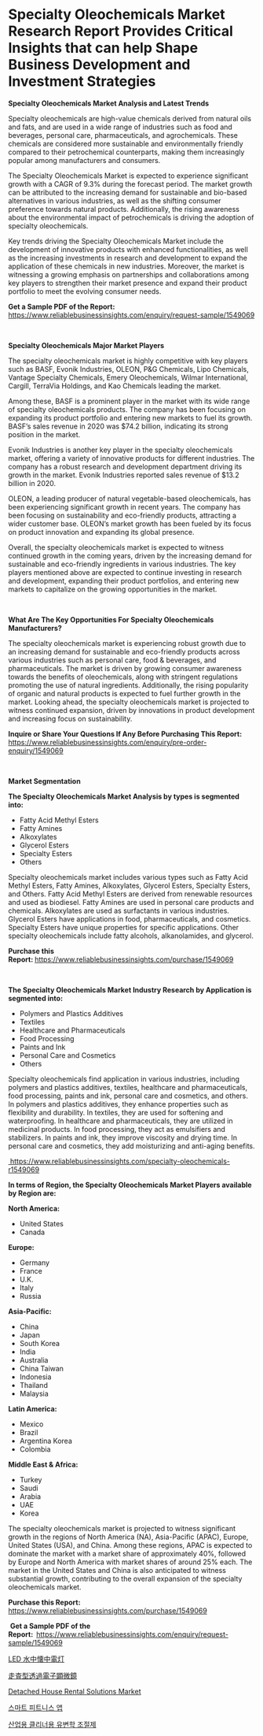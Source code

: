 <p><h1>Specialty Oleochemicals Market Research Report Provides Critical Insights that can help Shape Business Development and Investment Strategies</h1></p><p><strong>Specialty Oleochemicals Market Analysis and Latest Trends</strong></p>
<p><p>Specialty oleochemicals are high-value chemicals derived from natural oils and fats, and are used in a wide range of industries such as food and beverages, personal care, pharmaceuticals, and agrochemicals. These chemicals are considered more sustainable and environmentally friendly compared to their petrochemical counterparts, making them increasingly popular among manufacturers and consumers.</p><p>The Specialty Oleochemicals Market is expected to experience significant growth with a CAGR of 9.3% during the forecast period. The market growth can be attributed to the increasing demand for sustainable and bio-based alternatives in various industries, as well as the shifting consumer preference towards natural products. Additionally, the rising awareness about the environmental impact of petrochemicals is driving the adoption of specialty oleochemicals.</p><p>Key trends driving the Specialty Oleochemicals Market include the development of innovative products with enhanced functionalities, as well as the increasing investments in research and development to expand the application of these chemicals in new industries. Moreover, the market is witnessing a growing emphasis on partnerships and collaborations among key players to strengthen their market presence and expand their product portfolio to meet the evolving consumer needs.</p></p>
<p><strong>Get a Sample PDF of the Report:&nbsp;</strong> <a href="https://www.reliablebusinessinsights.com/enquiry/request-sample/1549069">https://www.reliablebusinessinsights.com/enquiry/request-sample/1549069</a></p>
<p>&nbsp;</p>
<p><strong>Specialty Oleochemicals Major Market Players</strong></p>
<p><p>The specialty oleochemicals market is highly competitive with key players such as BASF, Evonik Industries, OLEON, P&G Chemicals, Lipo Chemicals, Vantage Specialty Chemicals, Emery Oleochemicals, Wilmar International, Cargill, TerraVia Holdings, and Kao Chemicals leading the market. </p><p>Among these, BASF is a prominent player in the market with its wide range of specialty oleochemicals products. The company has been focusing on expanding its product portfolio and entering new markets to fuel its growth. BASF’s sales revenue in 2020 was $74.2 billion, indicating its strong position in the market.</p><p>Evonik Industries is another key player in the specialty oleochemicals market, offering a variety of innovative products for different industries. The company has a robust research and development department driving its growth in the market. Evonik Industries reported sales revenue of $13.2 billion in 2020.</p><p>OLEON, a leading producer of natural vegetable-based oleochemicals, has been experiencing significant growth in recent years. The company has been focusing on sustainability and eco-friendly products, attracting a wider customer base. OLEON’s market growth has been fueled by its focus on product innovation and expanding its global presence.</p><p>Overall, the specialty oleochemicals market is expected to witness continued growth in the coming years, driven by the increasing demand for sustainable and eco-friendly ingredients in various industries. The key players mentioned above are expected to continue investing in research and development, expanding their product portfolios, and entering new markets to capitalize on the growing opportunities in the market.</p></p>
<p>&nbsp;</p>
<p><strong>What Are The Key Opportunities For Specialty Oleochemicals Manufacturers?</strong></p>
<p><p>The specialty oleochemicals market is experiencing robust growth due to an increasing demand for sustainable and eco-friendly products across various industries such as personal care, food & beverages, and pharmaceuticals. The market is driven by growing consumer awareness towards the benefits of oleochemicals, along with stringent regulations promoting the use of natural ingredients. Additionally, the rising popularity of organic and natural products is expected to fuel further growth in the market. Looking ahead, the specialty oleochemicals market is projected to witness continued expansion, driven by innovations in product development and increasing focus on sustainability.</p></p>
<p><strong>Inquire or Share Your Questions If Any Before Purchasing This Report:</strong> <a href="https://www.reliablebusinessinsights.com/enquiry/pre-order-enquiry/1549069">https://www.reliablebusinessinsights.com/enquiry/pre-order-enquiry/1549069</a></p>
<p>&nbsp;</p>
<p><strong>Market Segmentation</strong></p>
<p><strong>The Specialty Oleochemicals Market Analysis by types is segmented into:</strong></p>
<p><ul><li>Fatty Acid Methyl Esters</li><li>Fatty Amines</li><li>Alkoxylates</li><li>Glycerol Esters</li><li>Specialty Esters</li><li>Others</li></ul></p>
<p><p>Specialty oleochemicals market includes various types such as Fatty Acid Methyl Esters, Fatty Amines, Alkoxylates, Glycerol Esters, Specialty Esters, and Others. Fatty Acid Methyl Esters are derived from renewable resources and used as biodiesel. Fatty Amines are used in personal care products and chemicals. Alkoxylates are used as surfactants in various industries. Glycerol Esters have applications in food, pharmaceuticals, and cosmetics. Specialty Esters have unique properties for specific applications. Other specialty oleochemicals include fatty alcohols, alkanolamides, and glycerol.</p></p>
<p><strong>Purchase this Report:&nbsp;</strong><a href="https://www.reliablebusinessinsights.com/purchase/1549069">https://www.reliablebusinessinsights.com/purchase/1549069</a></p>
<p>&nbsp;</p>
<p><strong>The Specialty Oleochemicals Market Industry Research by Application is segmented into:</strong></p>
<p><ul><li>Polymers and Plastics Additives</li><li>Textiles</li><li>Healthcare and Pharmaceuticals</li><li>Food Processing</li><li>Paints and Ink</li><li>Personal Care and Cosmetics</li><li>Others</li></ul></p>
<p><p>Specialty oleochemicals find application in various industries, including polymers and plastics additives, textiles, healthcare and pharmaceuticals, food processing, paints and ink, personal care and cosmetics, and others. In polymers and plastics additives, they enhance properties such as flexibility and durability. In textiles, they are used for softening and waterproofing. In healthcare and pharmaceuticals, they are utilized in medicinal products. In food processing, they act as emulsifiers and stabilizers. In paints and ink, they improve viscosity and drying time. In personal care and cosmetics, they add moisturizing and anti-aging benefits.</p></p>
<p><a href="https://www.reliablebusinessinsights.com/specialty-oleochemicals-r1549069">&nbsp;https://www.reliablebusinessinsights.com/specialty-oleochemicals-r1549069</a></p>
<p><strong>In terms of Region, the Specialty Oleochemicals Market Players available by Region are:</strong></p>
<p>
    <p> <strong> North America: </strong>
        <ul>
            <li>United States</li>
            <li>Canada</li>
        </ul>
        </p> 
    <p> <strong> Europe: </strong>
        <ul>
            <li>Germany</li>
            <li>France</li>
            <li>U.K.</li>
            <li>Italy</li>
            <li>Russia</li>
        </ul>
        </p> 
    <p> <strong> Asia-Pacific: </strong>
        <ul>
            <li>China</li>
            <li>Japan</li>
            <li>South Korea</li>
            <li>India</li>
            <li>Australia</li>
            <li>China Taiwan</li>
            <li>Indonesia</li>
            <li>Thailand</li>
            <li>Malaysia</li>
        </ul>
        </p> 
    <p> <strong> Latin America: </strong>
        <ul>
            <li>Mexico</li>
            <li>Brazil</li>
            <li>Argentina Korea</li>
            <li>Colombia</li>
        </ul>
        </p> 
    <p> <strong> Middle East & Africa: </strong>
        <ul>
            <li>Turkey</li>
            <li>Saudi</li>
            <li>Arabia</li>
            <li>UAE</li>
            <li>Korea</li>
        </ul>
    </p>
    </p>
<p><p>The specialty oleochemicals market is projected to witness significant growth in the regions of North America (NA), Asia-Pacific (APAC), Europe, United States (USA), and China. Among these regions, APAC is expected to dominate the market with a market share of approximately 40%, followed by Europe and North America with market shares of around 25% each. The market in the United States and China is also anticipated to witness substantial growth, contributing to the overall expansion of the specialty oleochemicals market.</p></p>
<p><strong>Purchase this Report: </strong><a href="https://www.reliablebusinessinsights.com/purchase/1549069">https://www.reliablebusinessinsights.com/purchase/1549069</a></p>
<p>&nbsp;<strong>Get a Sample PDF of the Report:&nbsp;&nbsp;</strong><a href="https://www.reliablebusinessinsights.com/enquiry/request-sample/1549069">https://www.reliablebusinessinsights.com/enquiry/request-sample/1549069</a></p>
<p><strong></strong></p>
<p><p><a href="https://medium.com/@garnett961981/led%E6%B0%B4%E4%B8%AD%E3%83%A9%E3%82%A4%E3%83%88%E5%B8%82%E5%A0%B4%E8%A6%8F%E6%A8%A1-cagr-%E3%83%88%E3%83%AC%E3%83%B3%E3%83%892024%E5%B9%B4-2030%E5%B9%B4-fb69f865f338">LED 水中懐中電灯</a></p><p><a href="https://medium.com/@amandasantosxavier51/%E8%B5%B0%E6%9F%BB%E9%80%8F%E9%81%8E%E5%9E%8B%E9%9B%BB%E5%AD%90%E9%A1%95%E5%BE%AE%E9%8F%A1%E5%B8%82%E5%A0%B4-%E5%B8%82%E5%A0%B4%E3%82%B7%E3%82%A7%E3%82%A2-%E5%B8%82%E5%A0%B4%E5%8B%95%E5%90%91-%E3%81%8A%E3%82%88%E3%81%B3%E5%B0%86%E6%9D%A5%E3%81%AE%E6%88%90%E9%95%B7%E3%82%92%E6%8E%A2%E3%82%8B-ca2b7ee90a9a">走査型透過電子顕微鏡</a></p><p><a href="https://github.com/labibmmn112/Market-Research-Report-List-1/blob/main/detached-house-rental-solutions-market.md">Detached House Rental Solutions Market</a></p><p><a href="https://medium.com/@jonatanjast1928/%EC%8A%A4%EB%A7%88%ED%8A%B8-%ED%94%BC%ED%8A%B8%EB%8B%88%EC%8A%A4-%EC%95%B1-%EC%8B%9C%EC%9E%A5-%EB%8F%99%ED%96%A5-%EB%B0%8F-%EC%8B%9C%EC%9E%A5-%EB%B6%84%EC%84%9D%EC%9D%80-2024%EB%85%84%EB%B6%80%ED%84%B0-2031%EB%85%84%EA%B9%8C%EC%A7%80-%EC%98%88%EC%B8%A1%EB%90%A9%EB%8B%88%EB%8B%A4-0774ad4a0df6">스마트 피트니스 앱</a></p><p><a href="https://medium.com/@juddmetz/%EC%82%B0%EC%97%85%EC%9A%A9-%EC%B2%AD%EC%86%8C%EC%A0%9C-%EC%8B%9C%EC%9E%A5%EC%9D%98-%EB%A0%88%EC%98%AC%EB%A1%9C%EC%A7%80-%ED%98%BC%ED%95%A9%EC%A0%9C-%EB%B6%84%EC%84%9D-%EA%B8%80%EB%A1%9C%EB%B2%8C-%EC%82%B0%EC%97%85-%EC%A0%84%EB%A7%9D-%EB%B0%8F-%EC%98%88%EC%B8%A1-2024%EB%85%84%EB%B6%80%ED%84%B0-2031%EB%85%84%EA%B9%8C%EC%A7%80-524466eb32f0">산업용 클리너용 유변학 조절제</a></p></p>